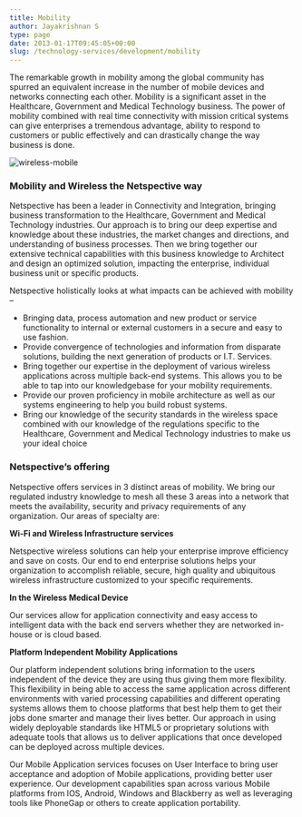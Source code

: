 ```yaml
---
title: Mobility
author: Jayakrishnan S
type: page
date: 2013-01-17T09:45:05+00:00
slug: /technology-services/development/mobility
---
```

The remarkable growth in mobility among the global community has spurred an equivalent increase in the number of mobile devices and networks connecting each other. Mobility is a significant asset in the Healthcare, Government and Medical Technology business. The power of mobility combined with real time connectivity with mission critical systems can give enterprises a tremendous advantage, ability to respond to customers or public effectively and can drastically change the way business is done.

![wireless-mobile](/wireless-mobile.jpg)

### Mobility and Wireless the Netspective way

Netspective has been a leader in Connectivity and Integration, bringing business transformation to the Healthcare, Government and Medical Technology industries. Our approach is to bring our deep expertise and knowledge about these industries, the market changes and directions, and understanding of business processes. Then we bring together our extensive technical capabilities with this business knowledge to Architect and design an optimized solution, impacting the enterprise, individual business unit or specific products.

Netspective holistically looks at what impacts can be achieved with mobility –

* Bringing data, process automation and new product or service functionality to internal or external customers in a secure and easy to use fashion.
* Provide convergence of technologies and information from disparate solutions, building the next generation of products or I.T. Services.
* Bring together our expertise in the deployment of various wireless applications across multiple back-end systems. This allows you to be able to tap into our knowledgebase for your mobility requirements.
* Provide our proven proficiency in mobile architecture as well as our systems engineering to help you build robust systems.
* Bring our knowledge of the security standards in the wireless space combined with our knowledge of the regulations specific to the Healthcare, Government and Medical Technology industries to make us your ideal choice

### Netspective’s offering

Netspective offers services in 3 distinct areas of mobility. We bring our regulated industry knowledge to mesh all these 3 areas into a network that meets the availability, security and privacy requirements of any organization. Our areas of specialty are:

**Wi-Fi and Wireless Infrastructure services**

Netspective wireless solutions can help your enterprise improve efficiency and save on costs. Our end to end enterprise solutions helps your organization to accomplish reliable, secure, high quality and ubiquitous wireless infrastructure customized to your specific requirements.

**In the Wireless Medical Device**

Our services allow for application connectivity and easy access to intelligent data with the back end servers whether they are networked in-house or is cloud based.

**Platform Independent Mobility Applications**

Our platform independent solutions bring information to the users independent of the device they are using thus giving them more flexibility. This flexibility in being able to access the same application across different environments with varied processing capabilities and different operating systems allows them to choose platforms that best help them to get their jobs done smarter and manage their lives better. Our approach in using widely deployable standards like HTML5 or proprietary solutions with adequate tools that allows us to deliver applications that once developed can be deployed across multiple devices.

Our Mobile Application services focuses on User Interface to bring user acceptance and adoption of Mobile applications, providing better user experience. Our development capabilities span across various Mobile platforms from IOS, Android, Windows and Blackberry as well as leveraging tools like PhoneGap or others to create application portability.



